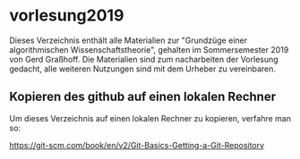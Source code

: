 # vorlesung2019

Dieses Verzeichnis enthält alle Materialien zur "Grundzüge einer algorithmischen Wissenschaftstheorie", gehalten im Sommersemester 2019 von Gerd Graßhoff. Die Materialien sind zum nacharbeiten der Vorlesung gedacht, alle weiteren Nutzungen sind mit dem Urheber zu vereinbaren.

## Kopieren des github auf einen lokalen Rechner 

Um dieses Verzeichnis auf einen lokalen Rechner zu kopieren, verfahre man so:

https://git-scm.com/book/en/v2/Git-Basics-Getting-a-Git-Repository
